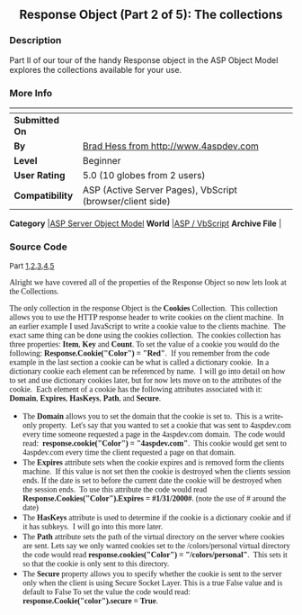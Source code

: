 ﻿<div align="center">

## Response Object \(Part 2 of 5\): The collections


</div>

### Description

Part II of our tour of the handy Response object in the ASP Object Model explores the collections available for your use.
 
### More Info
 


<span>             |<span>
---                |---
**Submitted On**   |
**By**             |[Brad Hess from http://www\.4aspdev\.com](https://github.com/Planet-Source-Code/PSCIndex/blob/master/ByAuthor/brad-hess-from-http-www-4aspdev-com.md)
**Level**          |Beginner
**User Rating**    |5.0 (10 globes from 2 users)
**Compatibility**  |ASP \(Active Server Pages\), VbScript \(browser/client side\)

**Category**       |[ASP Server Object Model](https://github.com/Planet-Source-Code/PSCIndex/blob/master/ByCategory/asp-server-object-model__4-32.md)
**World**          |[ASP / VbScript](https://github.com/Planet-Source-Code/PSCIndex/blob/master/ByWorld/asp-vbscript.md)
**Archive File**   |[](https://github.com/Planet-Source-Code/brad-hess-from-http-www-4aspdev-com-response-object-part-2-of-5-the-collections__4-6195/archive/master.zip)





### Source Code

<font size="2">Part <a href="/vb/scripts/ShowCode.asp?lngWId=4&txtCodeId=6194">1</a>,<a href="/vb/scripts/ShowCode.asp?lngWId=4&txtCodeId=6195">2</a>,<a href="/vb/scripts/ShowCode.asp?lngWId=4&txtCodeId=6196">3</a>,<a href="/vb/scripts/ShowCode.asp?lngWId=4&txtCodeId=6197">4</a>,<a href="/vb/scripts/ShowCode.asp?lngWId=4&txtCodeId=6198">5</a></font></p>
<p><font face="Verdana">Alright we have covered all of the properties of the
Response Object so now lets look at the Collections.</font></p>
<p><font face="Verdana">The only collection in the response Object is the <b>Cookies</b>
Collection.  This collection allows you to use the HTTP response header to
write cookies on the client machine.  In an earlier example I used
JavaScript to write a cookie value to the clients machine.  The exact same
thing can be done using the cookies collection.  The cookies collection has
three properties: <b>Item</b>, <b>Key </b>and <b>Count</b>. To set the value of
a cookie you would do the following: <b>Response.Cookie("Color") =
"Red"</b>.  If you remember from the code example in the last
section a cookie can be what is called a dictionary cookie.  In a
dictionary cookie each element can be referenced by name.  I will go into
detail on how to set and use dictionary cookies later, but for now lets move on
to the attributes of the cookie.  Each element of a cookie has the
following attributes associated with it: <b>Domain</b>, <b>Expires</b>, <b>HasKeys</b>,
<b>Path</b>, and <b>Secure</b>.  </font></p>
<ul>
 <li><font face="Verdana">The <b>Domain</b> allows you to set the domain that
 the cookie is set to.  This is a write-only property.  Let's say
 that you wanted to set a cookie that was sent to 4aspdev.com every time
 someone requested a page in the 4aspdev.com domain.  The code would
 read:  <b>response.cookie("Color") = "4aspdev.com"</b>. 
 This cookie would get sent to 4aspdev.com every time the client requested a
 page on that domain. </font>
 <li><font face="Verdana">The <b>Expires </b>attribute sets when the cookie
 expires and is removed form the clients machine.  If this value is not
 set then the cookie is destroyed when the clients session ends. If the date
 is set to before the current date the cookie will be destroyed when the
 session ends.  To use this attribute the code would read <b>Response.Cookies("Color").Expires
 = #1/31/2000#</b>. (note the use of # around the date) </font>
 <li><font face="Verdana">The <b>HasKeys</b> attribute is used to determine if
 the cookie is a dictionary cookie and if it has subkeys.  I will go
 into this more later.  </font>
 <li><font face="Verdana">The <b>Path</b> attribute sets the path of the
 virtual directory on the server where cookies are sent. Lets say we only
 wanted cookies set to the /colors/personal virtual directory the code would
 read <b>response.cookies("Color") = "/colors/personal"</b>. 
 This sets it so that the cookie is only sent to this directory.  </font>
 <li><font face="Verdana">The<b> Secure</b> property allows you to specify
 whether the cookie is sent to the server only when the client is using
 Secure Socket Layer. This is a true False value and is default to False To
 set the value the code would read: <b>response.Cookie("color").secure
 = True</b>.</font></li>
</ul>

